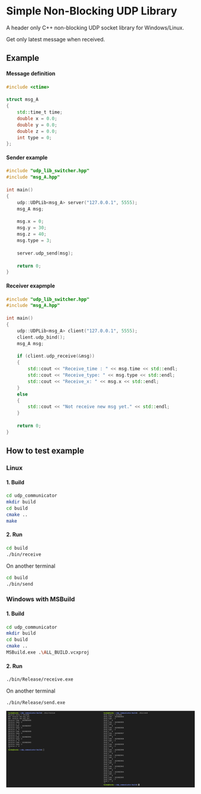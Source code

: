 # Simple Non-Blocking UDP Library

A header only C++ non-blocking UDP socket library for Windows/Linux.

Get only latest message when received.

## Example

#### Message definition
```c++
#include <ctime>

struct msg_A
{
    std::time_t time;
    double x = 0.0;
    double y = 0.0;
    double z = 0.0;
    int type = 0;
};
```

#### Sender example

```c++
#include "udp_lib_switcher.hpp"
#include "msg_A.hpp"

int main()
{
	udp::UDPLib<msg_A> server("127.0.0.1", 5555);
	msg_A msg;

	msg.x = 0;
	msg.y = 30;
	msg.z = 40;
	msg.type = 3;

	server.udp_send(msg);

	return 0;
}
```

#### Receiver exapmple

```c++
#include "udp_lib_switcher.hpp"
#include "msg_A.hpp"

int main()
{
	udp::UDPLib<msg_A> client("127.0.0.1", 5555);
	client.udp_bind();
	msg_A msg;

	if (client.udp_receive(&msg))
	{
		std::cout << "Receive_time : " << msg.time << std::endl;
		std::cout << "Receive_type: " << msg.type << std::endl;
		std::cout << "Receive_x: " << msg.x << std::endl;
	}
	else
	{
		std::cout << "Not receive new msg yet." << std::endl;
	}

	return 0;
}
```

## How to test example

### Linux
#### 1. Build
```bash
cd udp_communicator
mkdir build
cd build
cmake ..
make
```
#### 2. Run
```bash
cd build
./bin/receive
```
On another terminal
```bash
cd build
./bin/send
```

### Windows with MSBuild
#### 1. Build
```bash
cd udp_communicator
mkdir build
cd build
cmake ..
MSBuild.exe .\ALL_BUILD.vcxproj
```

#### 2. Run
```bash
./bin/Release/receive.exe
```
On another terminal
```bash
./bin/Release/send.exe
```

![example](img/example.png)